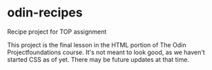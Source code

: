 # odin-recipes
Recipe project for TOP assignment

This project is the final lesson in the HTML portion of The Odin Projectfoundations course.  It's not meant to look good, as we haven't started CSS as of yet. There may be future updates at that time.